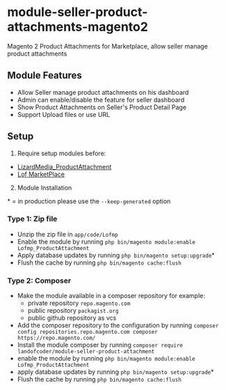 # module-seller-product-attachments-magento2
Magento 2 Product Attachments for Marketplace, allow seller manage product attachments

## Module Features
- Allow Seller manage product attachments on his dashboard
- Admin can enable/disable the feature for seller dashboard
- Show Product Attachments on Seller's Product Detail Page
- Support Upload files or use URL

## Setup

1. Require setup modules before:
- [LizardMedia_ProductAttachment](https://github.com/lizardmedia/product-attachments-magento2)
- [Lof MarketPlace](https://landofcoder.com/magento-2-marketplace-extension.html)

2. Module Installation

\* = in production please use the `--keep-generated` option

### Type 1: Zip file

- Unzip the zip file in `app/code/Lofmp`
- Enable the module by running `php bin/magento module:enable Lofmp_ProductAttachment`
- Apply database updates by running `php bin/magento setup:upgrade`\*
- Flush the cache by running `php bin/magento cache:flush`

### Type 2: Composer

- Make the module available in a composer repository for example:
    - private repository `repo.magento.com`
    - public repository `packagist.org`
    - public github repository as vcs
- Add the composer repository to the configuration by running `composer config repositories.repo.magento.com composer https://repo.magento.com/`
- Install the module composer by running `composer require landofcoder/module-seller-product-attachment`
- enable the module by running `php bin/magento module:enable Lofmp_ProductAttachment`
- apply database updates by running `php bin/magento setup:upgrade`\*
- Flush the cache by running `php bin/magento cache:flush`
